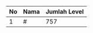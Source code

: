 | No | Nama            | Jumlah Level |
|----|-----------------|--------------|
| 1  | #    |    757        |
